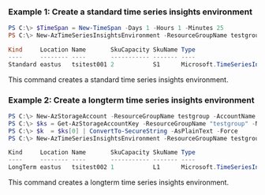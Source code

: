 ### Example 1: Create a standard time series insights environment
```powershell
PS C:\> $TimeSpan = New-TimeSpan -Days 1 -Hours 1 -Minutes 25
PS C:\> New-AzTimeSeriesInsightsEnvironment -ResourceGroupName testgroup -Name tsitest001 -Kind Standard -Location eastus -Sku S1 -DataRetentionTime $TimeSpan -Capacity 2

Kind     Location Name       SkuCapacity SkuName Type
----     -------- ----       ----------- ------- ----
Standard eastus   tsitest001 2           S1      Microsoft.TimeSeriesInsights/Environments
```

This command creates a standard time series insights environment.

### Example 2: Create a longterm time series insights environment
```powershell
PS C:\> New-AzStorageAccount -ResourceGroupName testgroup -AccountName staccount001 -Location eastus -SkuName Standard_GRS
PS C:\> $ks = Get-AzStorageAccountKey -ResourceGroupName "testgroup" -Name "staccount001"
PS C:\> $k  = $ks[0] | ConvertTo-SecureString -AsPlainText -Force
PS C:\> New-AzTimeSeriesInsightsEnvironment -ResourceGroupName testgroup -Name tsitest002 -Kind LongTerm -Location eastus -Sku L1 -StorageAccountName staccount001 -StorageAccountKey $k -TimeSeriesIdProperty @{name='cdc';type='string'}

Kind     Location Name       SkuCapacity SkuName Type
----     -------- ----       ----------- ------- ----
LongTerm eastus   tsitest002 1           L1      Microsoft.TimeSeriesInsights/Environments
```

This command creates a longterm time series insights environment.
